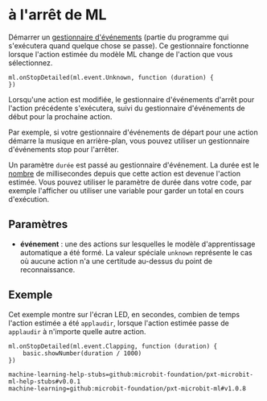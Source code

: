 # à l'arrêt de ML

Démarrer un [gestionnaire d'événements](/reference/event-handler) (partie du programme qui s'exécutera quand quelque chose se passe). Ce gestionnaire fonctionne lorsque l'action estimée du modèle ML change de l'action que vous sélectionnez.

```sig
ml.onStopDetailed(ml.event.Unknown, function (duration) {
})
```

Lorsqu'une action est modifiée, le gestionnaire d'événements d'arrêt pour l'action précédente s'exécutera, suivi du gestionnaire d'événements de début pour la prochaine action.

Par exemple, si votre gestionnaire d'événements de départ pour une action démarre la musique en arrière-plan, vous pouvez utiliser un gestionnaire d'événements stop pour l'arrêter.

Un paramètre `durée` est passé au gestionnaire d'événement. La durée est le [nombre](/types/number) de millisecondes depuis que cette action est devenue l'action estimée. Vous pouvez utiliser le paramètre de durée dans votre code, par exemple l'afficher ou utiliser une variable pour garder un total en cours d'exécution.

## Paramètres

- **événement** : une des actions sur lesquelles le modèle d'apprentissage automatique a été formé. La valeur spéciale `unknown` représente le cas où aucune action n'a une certitude au-dessus du point de reconnaissance.

## Exemple

Cet exemple montre sur l'écran LED, en secondes, combien de temps l'action estimée a été `applaudir`, lorsque l'action estimée passe de `applaudir` à n'importe quelle autre action.

```blocks
ml.onStopDetailed(ml.event.Clapping, function (duration) {
    basic.showNumber(duration / 1000)
})
```

```package
machine-learning-help-stubs=github:microbit-foundation/pxt-microbit-ml-help-stubs#v0.0.1
machine-learning=github:microbit-foundation/pxt-microbit-ml#v1.0.8
```
